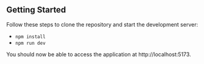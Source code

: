 ## Getting Started

Follow these steps to clone the repository and start the development server:

- `npm install`
- `npm run dev`

You should now be able to access the application at http://localhost:5173.
